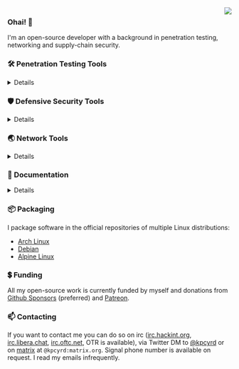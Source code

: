 <img align="right" src="https://github-readme-stats.vercel.app/api?username=kpcyrd&count_private=true&show_icons=true&theme=chartreuse-dark&include_all_commits=true">

### Ohai! 👋

I'm an open-source developer with a background in penetration testing, networking and supply-chain security.

### 🛠️ Penetration Testing Tools

<details>

- [sn0int](https://github.com/kpcyrd/sn0int)
- [authoscope](https://github.com/kpcyrd/authoscope)
- [brchd](https://github.com/kpcyrd/brchd)
- [progpick](https://github.com/kpcyrd/progpick)

</details>

### 🛡️ Defensive Security Tools

<details>

- [rebuilderd](https://github.com/kpcyrd/rebuilderd)
- [arch-audit-gtk](https://github.com/kpcyrd/arch-audit-gtk)
- [pacman-bintrans](https://github.com/kpcyrd/pacman-bintrans)
- [libredefender](https://github.com/kpcyrd/libredefender)
- [ismyarchverifiedyet](https://github.com/kpcyrd/ismyarchverifiedyet)
- [tr1pd](https://github.com/kpcyrd/tr1pd)

</details>

### 🌏 Network Tools

<details>

- [sniffglue](https://github.com/kpcyrd/sniffglue)
- [rshijack](https://github.com/kpcyrd/rshijack)
- [acme-redirect](https://github.com/kpcyrd/acme-redirect)
- [burritun](https://github.com/kpcyrd/burritun)

</details>

### 📑 Documentation

<details>

- [vulns.xyz](https://vulns.xyz/)
- [i-probably-didnt-backdoor-this](https://github.com/kpcyrd/i-probably-didnt-backdoor-this)
- [mini-docker-rust](https://github.com/kpcyrd/mini-docker-rust)

</details>

### 📦 Packaging

I package software in the official repositories of multiple Linux distributions:

- [Arch Linux](https://www.archlinux.org/packages/?maintainer=kpcyrd)
- [Debian](https://qa.debian.org/developer.php?email=git%40rxv.cc)
- [Alpine Linux](https://pkgs.alpinelinux.org/packages?maintainer=kpcyrd)

### 💲 Funding

All my open-source work is currently funded by myself and donations from [Github Sponsors](https://github.com/sponsors/kpcyrd) (preferred) and [Patreon](https://www.patreon.com/kpcyrd).

### 📫 Contacting

If you want to contact me you can do so on irc ([irc.hackint.org](https://hackint.org/connect), [irc.libera.chat](https://libera.chat/guides/connect), [irc.oftc.net](https://www.oftc.net/), OTR is available), via Twitter DM to [@kpcyrd](https://twitter.com/kpcyrd) or on [matrix](https://matrix.org/) at `@kpcyrd:matrix.org`. Signal phone number is available on request. I read my emails infrequently.
